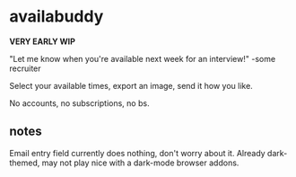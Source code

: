 # availabuddy
**VERY EARLY WIP**

"Let me know when you're available next week for an interview!" -some recruiter

Select your available times, export an image, send it how you like.

No accounts, no subscriptions, no bs.


## notes
Email entry field currently does nothing, don't worry about it.
Already dark-themed, may not play nice with a dark-mode browser addons.

